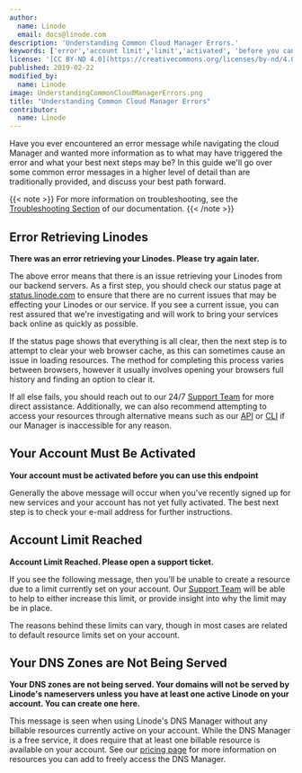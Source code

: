 ```yaml
---
author:
  name: Linode
  email: docs@linode.com
description: 'Understanding Common Cloud Manager Errors.'
keywords: ['error','account limit','limit','activated', 'before you can', 'please try again', 'open a support ticket']
license: '[CC BY-ND 4.0](https://creativecommons.org/licenses/by-nd/4.0)'
published: 2019-02-22
modified_by:
  name: Linode
image: UnderstandingCommonCloudManagerErrors.png
title: "Understanding Common Cloud Manager Errors"
contributor:
  name: Linode
---
```


Have you ever encountered an error message while navigating the cloud Manager and wanted more information as to what may have triggered the error and what your best next steps may be? In this guide we'll go over some common error messages in a higher level of detail than are traditionally provided, and discuss your best path forward.

{{< note >}}
For more information on troubleshooting, see the [Troubleshooting Section](https://www.linode.com/docs/troubleshooting/) of our documentation.
{{< /note >}}

## Error Retrieving Linodes

**There was an error retrieving your Linodes. Please try again later.**

The above error means that there is an issue retrieving your Linodes from our backend servers. As a first step, you should check our status page at [status.linode.com](https://status.linode.com) to ensure that there are no current issues that may be effecting your Linodes or our service. If you see a current issue, you can rest assured that we're investigating and will work to bring your services back online as quickly as possible.

If the status page shows that everything is all clear, then the next step is to attempt to clear your web browser cache, as this can sometimes cause an issue in loading resources. The method for completing this process varies between browsers, however it usually involves opening your browsers full history and finding an option to clear it.

If all else fails, you should reach out to our 24/7 [Support Team](https://www.linode.com/docs/platform/billing-and-support/support/) for more direct assistance. Additionally, we can also recommend attempting to access your resources through alternative means such as our [API](https://developers.linode.com/api/v4/) or [CLI](https://www.linode.com/docs/platform/api/linode-cli/) if our Manager is inaccessible for any reason.

## Your Account Must Be Activated

**Your account must be activated before you can use this endpoint**

Generally the above message will occur when you've recently signed up for new services and your account has not yet fully activated. The best next step is to check your e-mail address for further instructions.

## Account Limit Reached

**Account Limit Reached. Please open a support ticket.**

If you see the following message, then you'll be unable to create a resource due to a limit currently set on your account.  Our [Support Team](https://www.linode.com/docs/platform/billing-and-support/support/) will be able to help to either increase this limit, or provide insight into why the limit may be in place.

The reasons behind these limits can vary, though in most cases are related to default resource limits set on your account.


## Your DNS Zones are Not Being Served

**Your DNS zones are not being served. Your domains will not be served by Linode's nameservers unless you have at least one active Linode on your account. You can create one here.**

This message is seen when using Linode's DNS Manager without any billable resources currently active on your account. While the DNS Manager is a free service, it does require that at least one billable resource is available on your account. See our [pricing page](https://www.linode.com/pricing/) for more information on resources you can add to freely access the DNS Manager.

